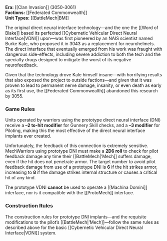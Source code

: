 
**Era:** [[Clan Invasion]] (3050-3061)  
**Factions:** [[Federated Commonwealth]]  
**Unit Types:** [[BattleMech|BM]]  

The original direct neural interface technology—and the one the [[Word of Blake]] based its perfected [[Cybernetic Vehicular Direct Neural Interface|VDNI]] upon—was first pioneered by an NAIS scientist named Burke Kale, who proposed it in 3043 as a replacement for neurohelmets. The direct interface that eventually emerged from his work was fraught with dangerous side-effects, including severe addiction to both the tech and the specialty drugs designed to mitigate the worst of its negative neurofeedback.  

Given that the technology drove Kale himself insane—with horrifying results that also exposed the project to outside factions—and given that it was proven to lead to permanent nerve damage, insanity, or even death as early as its first use, the [[Federated Commonwealth]] abandoned this research by 3055.  

### Game Rules  
Units operated by warriors using the prototype direct neural interface (DNI) receive a **–2 to-hit modifier** for Gunnery Skill checks, and a **–3 modifier** for Piloting, making this the most effective of the direct neural interface implants ever created.  

Unfortunately, the feedback of this connection is extremely sensitive. MechWarriors using prototype DNI must make a **2D6 roll** to check for pilot feedback damage any time their [[BattleMech|’Mech]] suffers damage, even if the hit does not penetrate armor. The target number to avoid pilot feedback damage from use of a prototype DNI is **6** if the hit strikes armor, increasing to **8** if the damage strikes internal structure or causes a critical hit of any kind.  

The prototype VDNI **cannot** be used to operate a [[Machina Domini]] interface, nor is it compatible with the [[ProtoMech]] interface.  

### Construction Rules  
The construction rules for prototype DNI implants—and the requisite modifications to the pilot’s [[BattleMech|’Mech]]—follow the same rules as described above for the basic [[Cybernetic Vehicular Direct Neural Interface|VDNI]] system.  
